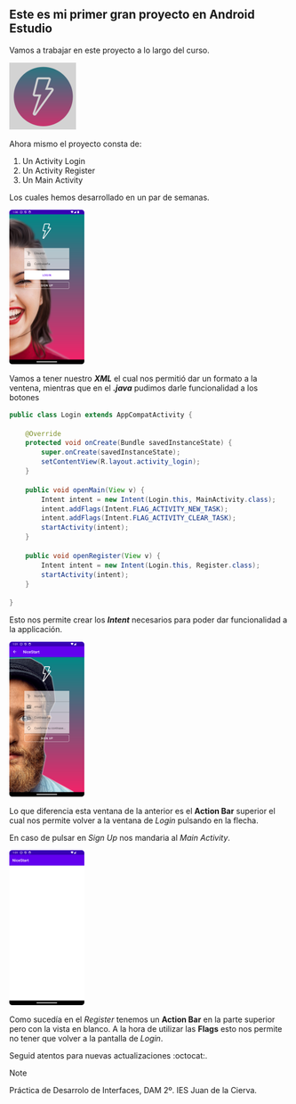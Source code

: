 ## Este es mi primer gran proyecto en Android Estudio

Vamos a trabajar en este proyecto a lo largo del curso.

![Logo de la app](img\icono.png)

Ahora mismo el proyecto consta de:
1. Un Activity Login
2. Un Activity Register
3. Un Main Activity

Los cuales hemos desarrollado en un par de semanas.

![Captura del Login](img/Screenshot_20231106_140053.png)

Vamos a tener nuestro ***XML*** el cual nos permitió dar un formato a la ventena, mientras que en el ***.java*** pudimos darle funcionalidad a los botones

```JAVA
public class Login extends AppCompatActivity {

    @Override
    protected void onCreate(Bundle savedInstanceState) {
        super.onCreate(savedInstanceState);
        setContentView(R.layout.activity_login);
    }

    public void openMain(View v) {
        Intent intent = new Intent(Login.this, MainActivity.class);
        intent.addFlags(Intent.FLAG_ACTIVITY_NEW_TASK);
        intent.addFlags(Intent.FLAG_ACTIVITY_CLEAR_TASK);
        startActivity(intent);
    }

    public void openRegister(View v) {
        Intent intent = new Intent(Login.this, Register.class);
        startActivity(intent);
    }

}
```
Esto nos permite crear los ***Intent*** necesarios para poder dar funcionalidad a la applicación.


![Captura del Register](img/Screenshot_20231106_140108.png)

Lo que diferencia esta ventana de la anterior es el **Action Bar** superior el cual nos permite volver a la ventana de *Login* pulsando en la flecha.

En caso de pulsar en *Sign Up* nos mandaria al *Main Activity*.

![Captura del Main Activity](img/Screenshot_20231106_140118.png)

Como sucedía en el *Register* tenemos un **Action Bar** en la parte superior pero con la vista en blanco. A la hora de utilizar las **Flags** esto nos permite no tener que volver a la pantalla de *Login*.

Seguid atentos para nuevas actualizaciones :octocat:.

> [!NOTE]
> Práctica de Desarrolo de Interfaces, DAM 2º. IES Juan de la Cierva.
